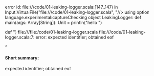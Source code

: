 error id: file://<WORKSPACE>/code/01-leaking-logger.scala:[147..147) in Input.VirtualFile("file://<WORKSPACE>/code/01-leaking-logger.scala", "//> using option language.experimental:captureChecking
object LeakingLogger:
  def main(args: Array[String]): Unit =
    println("hello ")

  def 
")
file://<WORKSPACE>/file:<WORKSPACE>/code/01-leaking-logger.scala
file://<WORKSPACE>/code/01-leaking-logger.scala:7: error: expected identifier; obtained eof

^
#### Short summary: 

expected identifier; obtained eof